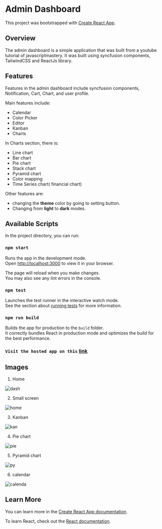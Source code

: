 # Admin Dashboard

This project was bootstrapped with [Create React App](https://github.com/facebook/create-react-app).

## Overview
The admin dashboard is a simple application that was built from a youtube tutorial of javascriptmastery. It was built using syncfusion components, TailwindCSS and ReactJs library.

## Features
Features in the admin dashboard include syncfusion components, Notification, Cart, Chart, and user profile.

Main features include:
- Calendar
- Color Picker
- Editor
- Kanban
- Charts

In Charts section, there is:
- Line chart
- Bar chart
- Pie chart
- Stack chart
- Pyramid chart
- Color mapping
- Time Series chart( financial chart)

Other features are:
 - changing the **theme** color by going to setting button.
 - Changing from **light** to **dark** modes.

## Available Scripts

In the project directory, you can run:

### `npm start`

Runs the app in the development mode.\
Open [http://localhost:3000](http://localhost:3000) to view it in your browser.

The page will reload when you make changes.\
You may also see any lint errors in the console.

### `npm test`

Launches the test runner in the interactive watch mode.\
See the section about [running tests](https://facebook.github.io/create-react-app/docs/running-tests) for more information.

### `npm run build`

Builds the app for production to the `build` folder.\
It correctly bundles React in production mode and optimizes the build for the best performance.

### `Visit the hosted app on this` [link](https://react-dashboard-23.netlify.app/)

## Images
1. Home
<img src="https://i.ibb.co/pyp47q8/dash.png" alt="dash" border="0" />

2. Small screen 
<img src="https://i.ibb.co/yf9JQKs/home.png" alt="home" border="0" />

3. Kanban
<img src="https://i.ibb.co/FJDNsnj/kan.png" alt="kan" border="0" />

4. Pie chart
<img src="https://i.ibb.co/ZT3Kyx8/pie.png" alt="pie" border="0" />

5. Pyramid chart
<img src="https://i.ibb.co/R2pBwtg/py.png" alt="py" border="0" />

6. calendar
<img src="https://i.ibb.co/v4z4YnY/calenda.png" alt="calenda" border="0" />

## Learn More

You can learn more in the [Create React App documentation](https://facebook.github.io/create-react-app/docs/getting-started).

To learn React, check out the [React documentation](https://reactjs.org/).